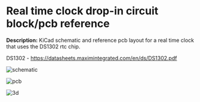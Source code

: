 # Real time clock drop-in circuit block/pcb reference


**Description:** KiCad schematic and reference pcb layout for a real time clock that uses the DS1302 rtc chip.

DS1302 - https://datasheets.maximintegrated.com/en/ds/DS1302.pdf

![schematic](https://i.imgur.com/svYIpY1.png)

![pcb](https://i.imgur.com/pzBuxvt.png)

![3d](https://i.imgur.com/MQbT5iQ.png)

